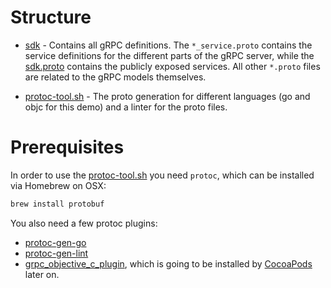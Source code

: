 # Structure

* [sdk](sdk) - Contains all gRPC definitions. The `*_service.proto` contains the service definitions
for the different parts of the gRPC server, while the [sdk.proto](sdk/sdk.proto) contains the
publicly exposed services. All other `*.proto` files are related to the gRPC models themselves.

* [protoc-tool.sh](protoc-tool.sh) - The proto generation for different languages (go and objc for
this demo) and a linter for the proto files.

# Prerequisites

In order to use the [protoc-tool.sh](protoc-tool.sh) you need `protoc`, which can be installed via
Homebrew on OSX:

```bash
brew install protobuf
```

You also need a few protoc plugins:

* [protoc-gen-go](https://github.com/golang/protobuf)
* [protoc-gen-lint](https://github.com/ckaznocha/protoc-gen-lint)
* [grpc_objective_c_plugin](https://cocoapods.org/pods/!ProtoCompiler-gRPCPlugin), which is going
to be installed by [CocoaPods](https://cocoapods.org) later on.
